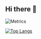 ## Hi there 👋

![Metrics](https://metrics.lecoq.io/team2111?template=classic&achievements=1&languages=1&lines=1&introduction=1&repositories=1&activity=1&repositories=100&repositories.batch=100&repositories.forks=false&repositories.affiliations=owner&languages.limit=8&languages.threshold=0%25&languages.colors=github&languages.sections=most-used&languages.indepth=false&languages.analysis.timeout=15&languages.categories=markup%2C%20programming&languages.recent.categories=markup%2C%20programming&languages.recent.load=300&languages.recent.days=14&activity.limit=5&activity.load=300&activity.days=14&activity.visibility=all&activity.timestamps=false&activity.filter=all&achievements.threshold=C&achievements.secrets=true&achievements.display=detailed&achievements.limit=0&introduction.title=true&config.timezone=Asia%2FShanghai)

[![Top Langs](https://github-readme-stats.vercel.app/api/top-langs/?username=team2111&langs_count=8)](https://github.com/anuraghazra/github-readme-stats)
